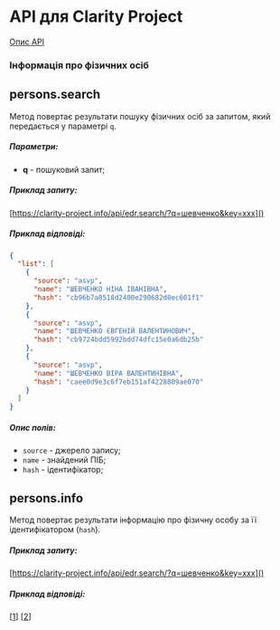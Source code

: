 # API для Clarity Project

[Опис API](README.md)

### Інформація про фізичних осіб

## persons.search
Метод повертає результати пошуку фізичних осіб за запитом, який передається у параметрі `q`.

##### Параметри:
* **q** - пошуковий запит;

##### Приклад запиту:
[https://clarity-project.info/api/edr.search/?q=шевченко&key=xxx]()

##### Приклад відповіді:
```json
{
  "list": [
    {
      "source": "asvp",
      "name": "ШЕВЧЕНКО НІНА ІВАНІВНА",
      "hash": "cb96b7a8518d2400e290682d0ec601f1"
    },
    {
      "source": "asvp",
      "name": "ШЕВЧЕНКО ЄВГЕНІЙ ВАЛЕНТИНОВИЧ",
      "hash": "cb9724bdd5992bdd74dfc15e0a6db25b"
    },
    {
      "source": "asvp",
      "name": "ШЕВЧЕНКО ВІРА ВАЛЕНТИНІВНА",
      "hash": "caee0d9e3c6f7eb151af4228809ae070"
    }
  ]
}
```
##### Опис полів:
* `source` - джерело запису;
* `name` - знайдений ПІБ;
* `hash` - ідентифікатор;

## persons.info
Метод повертає результати інформацію про фізичну особу за її ідентифікатором (`hash`).

##### Приклад запиту:
[https://clarity-project.info/api/edr.search/?q=шевченко&key=xxx]()

##### Приклад відповіді:
[[1](examples/persons.info/cc0e4e062a2139ac749698097e285d81.json)]
[[2](examples/persons.info/98e3856b5a0a13c64343b30c74810932.json)]
